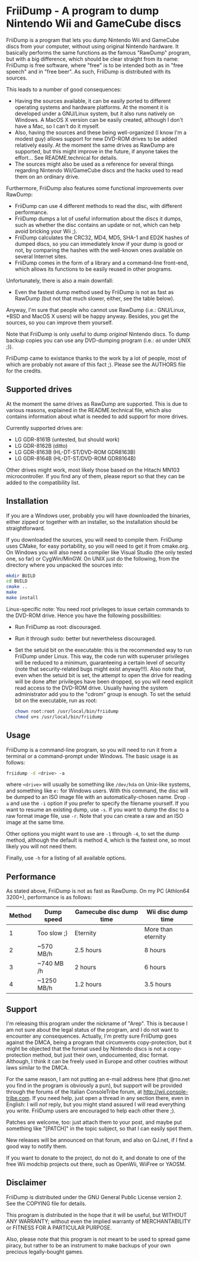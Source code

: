 # FriiDump - A program to dump Nintendo Wii and GameCube discs

FriiDump is a program that lets you dump Nintendo Wii and GameCube discs from your computer, without using original Nintendo hardware. It basically performs the same functions as the famous "RawDump" program, but with a big difference, which should be clear straight from its name: FriiDump is free software, where "free" is to be intended both as in "free speech" and in "free beer". As such, FriiDump is distributed with its sources.

This leads to a number of good consequences:

- Having the sources available, it can be easily ported to different operating systems and hardware platforms. At the moment it is developed under a GNU/Linux system, but it also runs natively on Windows. A MacOS X version can be easily created, although I don't have a Mac, so I can't do it myself.
- Also, having the sources and these being well-organized (I know I'm a modest guy) allows support for new DVD-ROM drives to be added relatively easily. At the moment the same drives as RawDump are supported, but this might improve in the future, if anyone takes the effort... See README.technical for details.
- The sources might also be used as a reference for several things regarding Nintendo Wii/GameCube discs and the hacks used to read them on an ordinary drive.

Furthermore, FriiDump also features some functional improvements over RawDump:
- FriiDump can use 4 different methods to read the disc, with different performance.
- FriiDump dumps a lot of useful information about the discs it dumps, such as whether the disc contains an update or not, which can help avoid bricking your Wii ;).
- FriiDump calculates the CRC32, MD4, MD5, SHA-1 and ED2K hashes of dumped discs, so you can immediately know if your dump is good or not, by comparing the hashes with the well-known ones available on several Internet sites.
- FriiDump comes in the form of a library and a command-line front-end, which allows its functions to be easily reused in other programs.

Unfortunately, there is also a main downfall:
- Even the fastest dump method used by FriiDump is not as fast as RawDump (but not that much slower, either, see the table below).

Anyway, I'm sure that people who cannot use RawDump (i.e.: GNU/Linux, *BSD and MacOS X users) will be happy anyway. Besides, you get the sources, so you can improve them yourself.

Note that FriiDump is only useful to dump *original* Nintendo discs. To dump backup copies you can use any DVD-dumping program (i.e.: `dd` under UNIX ;)).

FriiDump came to existance thanks to the work by a lot of people, most of which are probably not aware of this fact ;). Please see the AUTHORS file for the credits.

Supported drives
-------------------------------------------------------------------------------
At the moment the same drives as RawDump are supported. This is due to various reasons, explained in the README.technical file, which also contains information about what is needed to add support for more drives.

Currently supported drives are:
- LG GDR-8161B (untested, but should work)
- LG GDR-8162B (ditto)
- LG GDR-8163B (HL-DT-ST/DVD-ROM GDR8163B)
- LG GDR-8164B (HL-DT-ST/DVD-ROM GDR8164B)

Other drives might work, most likely those based on the Hitachi MN103 microcontroller. If you find any of them, please report so that they can be added to the compatibility list.

Installation
-------------------------------------------------------------------------------
If you are a Windows user, probably you will have downloaded the binaries, either zipped or together with an installer, so the installation should be straightforward.

If you downloaded the sources, you will need to compile them. FriiDump uses CMake, for easy portability, so you will need to get it from cmake.org. On Windows you will also need a compiler like Visual Studio (the only tested one, so far) or CygWin/MinGW. On UNIX just do the following, from the directory where you unpacked the sources into:

```bash
mkdir BUILD
cd BUILD
cmake ..
make
make install
```

Linux-specific note: You need root privileges to issue certain commands to the DVD-ROM drive. Hence you have the following possibilities:
- Run FriiDump as root: discouraged.

- Run it through sudo: better but nevertheless discouraged.

- Set the setuid bit on the executable: this is the recommended way to run FriiDump under Linux. This way, the code run with superuser privileges will be reduced to a minimum, guaranteeing a certain level of security (note that security-related bugs might exist anyway!!!). Also note that, even when the setuid bit is set, the attempt to open the drive for reading will be done after privileges have been dropped, so you will need explicit read access to the DVD-ROM drive. Usually having the system administrator add you to the "cdrom" group is enough. To set the setuid bit on the executable, run as root:

  ```bash
  chown root:root /usr/local/bin/friidump
  chmod u+s /usr/local/bin/friidump
  ```

Usage
-------------------------------------------------------------------------------
FriiDump is a command-line program, so you will need to run it from a terminal or a command-prompt under Windows. The basic usage is as follows:

```bash
friidump -d <drive> -a
```

where `<drive>` will usually be something like `/dev/hda` on Unix-like systems, and something like `e:` for Windows users. With this command, the disc will be dumped to an ISO image file with an automatically-chosen name. Drop `-a` and use the `-i` option if you prefer to specify the filename yourself. If you want to resume an existing dump, use `-s`. If you want to dump the disc to a raw format image file, use `-r`. Note that you can create a raw and an ISO image at the same time.

Other options you might want to use are `-1` through `-4`, to set the dump method, although the default is method 4, which is the fastest one, so most likely you will not need them.

Finally, use `-h` for a listing of all available options.

Performance
-------------------------------------------------------------------------------
As stated above, FriiDump is not as fast as RawDump. On my PC (Athlon64 3200+), performance is as follows:

| Method | Dump speed  | Gamecube disc dump time | Wii disc dump time |
| ------ | ----------- | ----------------------- | ------------------ |
| 1      | Too slow ;) | Eternity                | More than eternity |
| 2      | ~570 MB/h   | 2.5 hours               | 8 hours            |
| 3      | ~740 MB /h  | 2 hours                 | 6 hours            |
| 4      | ~1250 MB/h  | 1.2 hours               | 3.5 hours          |



Support
-------------------------------------------------------------------------------
I'm releasing this program under the nickname of "Arep". This is because I am not sure about the legal status of the program, and I do not want to encounter any consequences. Actually, I'm pretty sure FriiDump goes against the DMCA, being a program that circumvents copy-protection, but it might be objected that the format used by Nintendo discs is not a copy-protection method, but just their own, undocumented, disc format. Although, I think it can be freely used in Europe and other coutries without laws similar to the DMCA.

For the same reason, I am not putting an e-mail address here (that @no.net you find in the program is obviously a pun), but support will be provided through the forums of the Italian ConsoleTribe forum, at	http://wii.console-tribe.com. If you need help, just open a thread in any section there, even in English: I will *not* reply, but you might stand assured I will read everything you write. FriiDump users are encouraged to help each other there ;).

Patches are welcome, too: just attach them to your post, and maybe put something like "[PATCH]" in the topic subject, so that I can easily spot them.

New releases will be announced on that forum, and also on QJ.net, if I find a good way to notify them.

If you want to donate to the project, do not do it, and donate to one of the free Wii modchip projects out there, such as OpenWii, WiiFree or YAOSM.

Disclaimer
-------------------------------------------------------------------------------
FriiDump is distributed under the GNU General Public License version 2. See the COPYING file for details.

This program is distributed in the hope that it will be useful, but WITHOUT ANY WARRANTY; without even the implied warranty of MERCHANTABILITY or FITNESS FOR A PARTICULAR PURPOSE.

Also, please note that this program is not meant to be used to spread game piracy, but rather to be an instrument to make backups of your own precious legally-bought games.
